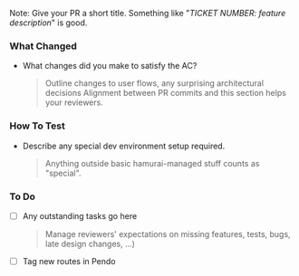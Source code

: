 Note: Give your PR a short title. Something like "_TICKET NUMBER: feature description_" is good.

### What Changed
 - What changes did you make to satisfy the AC?
     > Outline changes to user flows, any surprising architectural decisions 
     > Alignment between PR commits and this section helps your reviewers.

### How To Test
 - Describe any special dev environment setup required.
     > Anything outside basic hamurai-managed stuff counts as "special".

### To Do
- [ ] Any outstanding tasks go here
    > Manage reviewers' expectations on missing features, tests, bugs, late design changes, ...)
- [ ] Tag new routes in Pendo
